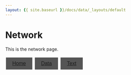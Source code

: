 ```yaml
---
layout: {{ site.baseurl }}/docs/data/_layouts/default
---
```


<style>
.tablinks {
    background-color: #555; /* Button background color */
    color: white; /* Button text color */
    border: none; /* Removes the default button border */
    padding: 10px 20px; /* Button padding */
    text-align: center; /* Centers the text */
    text-decoration: none; /* Removes the default link underline */
    display: inline-block; /* Makes the buttons sit side by side */
    font-size: 16px; /* Button text size */
    margin: 4px 2px; /* Button margin */
    cursor: pointer; /* Changes the cursor when you hover over the button */
    transition-duration: 0.4s; /* Adds a transition effect when you hover over the button */
}

.tablinks:hover {
    background-color: #777; /* Changes the background color when you hover over the button */
}
</style>

# Network

This is the network page.

<button class="tablinks"><a href="{{ site.baseurl }}/docs/index">Home</a></button>
<button class="tablinks"><a href="{{ site.baseurl }}/docs/data">Data</a></button>
<button class="tablinks"><a href="{{ site.baseurl }}/docs/text">Text</a></button>